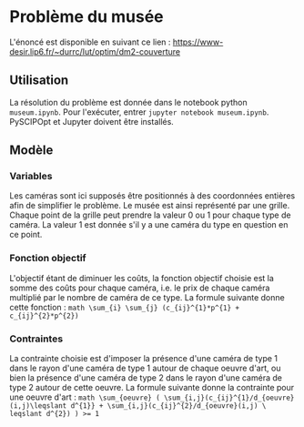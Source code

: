 # Problème du musée
L'énoncé est disponible en suivant ce lien : https://www-desir.lip6.fr/~durrc/Iut/optim/dm2-couverture

## Utilisation
La résolution du problème est donnée dans le notebook python ```museum.ipynb```. Pour l'exécuter, entrer ```jupyter notebook museum.ipynb```. PySCIPOpt et Jupyter doivent être installés.

## Modèle
### Variables
Les caméras sont ici supposés être positionnés à des coordonnées entières afin de simplifier le problème. Le musée est ainsi représenté par une grille. Chaque point de la grille peut prendre la valeur 0 ou 1 pour chaque type de caméra. La valeur 1 est donnée s'il y a une caméra du type en question en ce point.
### Fonction objectif
L'objectif étant de diminuer les coûts, la fonction objectif choisie est la somme des coûts pour chaque caméra, i.e. le prix de chaque caméra multiplié par le nombre de caméra de ce type. La formule suivante donne cette fonction : ```math \sum_{i} \sum_{j} (c_{ij}^{1}*p^{1} + c_{ij}^{2}*p^{2})```
### Contraintes
La contrainte choisie est d'imposer la présence d'une caméra de type 1 dans le rayon d'une caméra de type 1 autour de chaque oeuvre d'art, ou bien la présence d'une caméra de type 2 dans le rayon d'une caméra de type 2 autour de cette oeuvre. La formule suivante donne la contrainte pour une oeuvre d'art : ```math \sum_{oeuvre} ( \sum_{i,j}(c_{ij}^{1}/d_{oeuvre}(i,j)\leqslant d^{1}} + \sum_{i,j}(c_{ij}^{2}/d_{oeuvre}(i,j) \ leqslant d^{2}) ) >= 1```